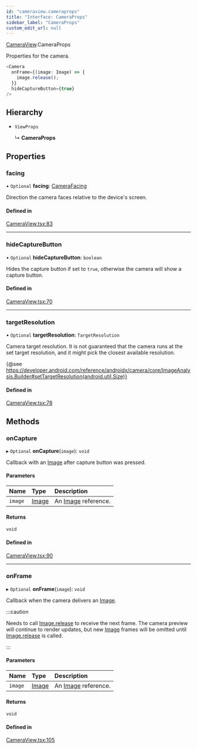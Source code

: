 ```yaml
---
id: "cameraview.cameraprops"
title: "Interface: CameraProps"
sidebar_label: "CameraProps"
custom_edit_url: null
---
```


[CameraView](../modules/cameraview.md).CameraProps

Properties for the camera.

```typescript
<Camera
  onFrame={(image: Image) => {
    image.release();
  }}
  hideCaptureButton={true}
/>
```

## Hierarchy

- `ViewProps`

  ↳ **CameraProps**

## Properties

### facing

• `Optional` **facing**: [CameraFacing](../enums/cameraview.camerafacing.md)

Direction the camera faces relative to the device's screen.

#### Defined in

[CameraView.tsx:83](https://github.com/pytorch/live/blob/2282cd5/react-native-pytorch-core/src/CameraView.tsx#L83)

___

### hideCaptureButton

• `Optional` **hideCaptureButton**: `boolean`

Hides the capture button if set to `true`, otherwise the camera will show
a capture button.

#### Defined in

[CameraView.tsx:70](https://github.com/pytorch/live/blob/2282cd5/react-native-pytorch-core/src/CameraView.tsx#L70)

___

### targetResolution

• `Optional` **targetResolution**: `TargetResolution`

Camera target resolution. It is not guaranteed that the camera runs at the
set target resolution, and it might pick the closest available resolution.

{@see https://developer.android.com/reference/androidx/camera/core/ImageAnalysis.Builder#setTargetResolution(android.util.Size)}

#### Defined in

[CameraView.tsx:78](https://github.com/pytorch/live/blob/2282cd5/react-native-pytorch-core/src/CameraView.tsx#L78)

## Methods

### onCapture

▸ `Optional` **onCapture**(`image`): `void`

Callback with an [Image](imagemodule.image.md) after capture button was pressed.

#### Parameters

| Name | Type | Description |
| :------ | :------ | :------ |
| `image` | [Image](imagemodule.image.md) | An [Image](imagemodule.image.md) reference. |

#### Returns

`void`

#### Defined in

[CameraView.tsx:90](https://github.com/pytorch/live/blob/2282cd5/react-native-pytorch-core/src/CameraView.tsx#L90)

___

### onFrame

▸ `Optional` **onFrame**(`image`): `void`

Callback when the camera delivers an [Image](imagemodule.image.md).

:::caution

Needs to call [Image.release](imagemodule.image.md#release) to receive the next frame. The camera
preview will continue to render updates, but new [Image](imagemodule.image.md) frames will be
omitted until [Image.release](imagemodule.image.md#release) is called.

:::

#### Parameters

| Name | Type | Description |
| :------ | :------ | :------ |
| `image` | [Image](imagemodule.image.md) | An [Image](imagemodule.image.md) reference. |

#### Returns

`void`

#### Defined in

[CameraView.tsx:105](https://github.com/pytorch/live/blob/2282cd5/react-native-pytorch-core/src/CameraView.tsx#L105)
